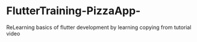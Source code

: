 # FlutterTraining-PizzaApp-
ReLearning basics of flutter development by learning copying from tutorial video
